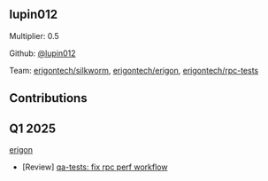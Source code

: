 ## lupin012
Multiplier: 0.5

Github: [@lupin012](https://github.com/lupin012)

Team: [erigontech/silkworm](https://github.com/erigontech/silkworm/pulls?q=author%3Alupin012), [erigontech/erigon](https://github.com/erigontech/erigon/pulls?q=author%3Alupin012), [erigontech/rpc-tests](https://github.com/erigontech/rpc-tests/pulls?q=author%3Alupin012)

## Contributions
## Q1 2025

[erigon](https://github.com/erigontech/erigon)
* [Review] [qa-tests: fix rpc perf workflow](https://github.com/erigontech/erigon/pull/13721#pullrequestreview-2599616312)
